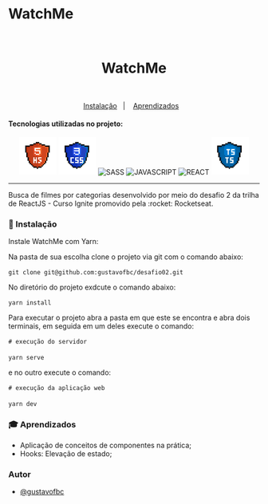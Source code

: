 # WatchMe
<br/>
<div align="center">
  <h1>WatchMe</h1>
</div>
<br/>

<p align="center">
  <a href="#wrench-instalação">Instalação</a>&nbsp;&nbsp;&nbsp;|&nbsp;&nbsp;&nbsp;
  <a href="#mortar_board-aprendizados">Aprendizados</a>&nbsp;&nbsp;&nbsp;
</p>


<h4> Tecnologias utilizadas no projeto:</h4>

<p align="center">
    <img alt="HTML5" title="HTML5" src="https://github.com/gustavofbc/pixel_of_shields/blob/main/base/html.png" width="75"/>
    <img alt="CSS3" title="CSS3" src="https://github.com/gustavofbc/pixel_of_shields/blob/main/base/css.png" width="75"/>
    <img alt="SASS" title="SASS" src="https://github.com/gustavofbc/pixel_of_shields/blob/main/base/sass.png" width="75"/>
    <img alt="JAVASCRIPT" title="JAVASCRIPT" src="https://github.com/gustavofbc/pixel_of_shields/blob/main/base/javascript.png" width="75"/>
    <img alt="REACT" title="REACT" src="https://github.com/gustavofbc/pixel_of_shields/blob/main/base/react.png" width="75"/>
    <img alt="TYPESCRIPT" title="TYPESCRIPT" src="https://github.com/gustavofbc/pixel_of_shields/blob/main/base/typescript.png" width="75"/>
</p>

<hr/>

<p>Busca de filmes por categorias desenvolvido por meio do desafio 2 da trilha de ReactJS - Curso Ignite promovido pela :rocket: Rocketseat.</p>

<!-- <img alt="Interface" src="https://github.com/gustavofbc/desafio01/blob/main/public/interface.png"/> -->


### :wrench: Instalação

Instale WatchMe com Yarn:


Na pasta de sua escolha clone o projeto via git com o comando abaixo:
```
git clone git@github.com:gustavofbc/desafio02.git
```

No diretório do projeto exdcute o comando abaixo:
```
yarn install
```

Para executar o projeto abra a pasta em que este se encontra e abra dois terminais, em seguida em um deles execute o comando:
```
# execução do servidor

yarn serve
```
e no outro execute o comando:
```
# execução da aplicação web

yarn dev
```
    
### :mortar_board: Aprendizados

- Aplicação de conceitos de componentes na prática;
- Hooks: Elevação de estado;

### Autor

- [@gustavofbc](https://github.com/gustavofbc)

